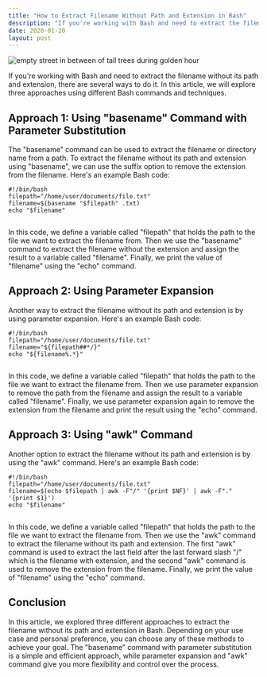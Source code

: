 ```yaml
---
title: "How to Extract Filename Without Path and Extension in Bash"
description: "If you're working with Bash and need to extract the filename without its path and extension, there are several ways to do it. In this article, we will explore three approaches using different Bash commands and techniques."
date: 2020-01-20
layout: post
---
```


<article>
  <img alt="empty street in between of tall trees during golden hour" src="https://images.unsplash.com/photo-1505028106030-e07ea1bd80c3?crop=entropy&amp;cs=tinysrgb&amp;fit=max&amp;fm=jpg&amp;ixid=Mnw0NDU0ODN8MHwxfHNlYXJjaHwxfHxIb3clMjB0byUyMEV4dHJhY3QlMjBGaWxlbmFtZSUyMFdpdGhvdXQlMjBQYXRoJTIwYW5kJTIwRXh0ZW5zaW9uJTIwaW4lMjBCYXNofGVufDB8MHx8fDE2ODM2NjA5MzU&amp;ixlib=rb-4.0.3&amp;q=80&amp;w=1080"/>
  <p>
    If you're working with Bash and need to extract the filename without its path and extension, there are several ways to do it. In this article, we will explore three approaches using different Bash commands and techniques.
  </p>
  <h2>Approach 1: Using "basename" Command with Parameter Substitution</h2>
  <p>
    The "basename" command can be used to extract the filename or directory name from a path. To extract the filename without its path and extension using "basename", we can use the suffix option to remove the extension from the filename. Here's an example Bash code:
  </p>
  <pre><code>#!/bin/bash
filepath="/home/user/documents/file.txt"
filename=$(basename "$filepath" .txt)
echo "$filename"
  </code></pre>
  <p>
    In this code, we define a variable called "filepath" that holds the path to the file we want to extract the filename from. Then we use the "basename" command to extract the filename without the extension and assign the result to a variable called "filename". Finally, we print the value of "filename" using the "echo" command.
  </p>
  <h2>Approach 2: Using Parameter Expansion</h2>
  <p>
    Another way to extract the filename without its path and extension is by using parameter expansion. Here's an example Bash code:
  </p>
  <pre><code>#!/bin/bash
filepath="/home/user/documents/file.txt"
filename="${filepath##*/}"
echo "${filename%.*}"
  </code></pre>
  <p>
    In this code, we define a variable called "filepath" that holds the path to the file we want to extract the filename from. Then we use parameter expansion to remove the path from the filename and assign the result to a variable called "filename". Finally, we use parameter expansion again to remove the extension from the filename and print the result using the "echo" command.
  </p>
  <h2>Approach 3: Using "awk" Command</h2>
  <p>
    Another option to extract the filename without its path and extension is by using the "awk" command. Here's an example Bash code:
  </p>
  <pre><code>#!/bin/bash
filepath="/home/user/documents/file.txt"
filename=$(echo $filepath | awk -F"/" '{print $NF}' | awk -F"." '{print $1}')
echo "$filename"
  </code></pre>
  <p>
    In this code, we define a variable called "filepath" that holds the path to the file we want to extract the filename from. Then we use the "awk" command to extract the filename without its path and extension. The first "awk" command is used to extract the last field after the last forward slash "/" which is the filename with extension, and the second "awk" command is used to remove the extension from the filename. Finally, we print the value of "filename" using the "echo" command.
  </p>
  <h2>Conclusion</h2>
  <p>
    In this article, we explored three different approaches to extract the filename without its path and extension in Bash. Depending on your use case and personal preference, you can choose any of these methods to achieve your goal. The "basename" command with parameter substitution is a simple and efficient approach, while parameter expansion and "awk" command give you more flexibility and control over the process. 
  </p>
</article>